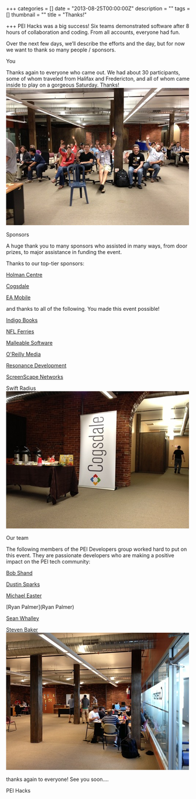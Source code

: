 +++
categories = []
date = "2013-08-25T00:00:00Z"
description = ""
tags = []
thumbnail = ""
title = "Thanks!"

+++
PEI Hacks was a big success! Six teams demonstrated software after 8 hours of collaboration and coding. From all accounts, everyone had fun.

Over the next few days, we’ll describe the efforts and the day, but for now we want to thank so many people / sponsors.

You

Thanks again to everyone who came out. We had about 30 participants, some of whom traveled from Halifax and Fredericton, and all of whom came inside to play on a gorgeous Saturday. Thanks!![](/uploads/2017/04/24/tumblr_inline_ms33szlsLD1qz4rgp.jpg)

Sponsors

A huge thank you to many sponsors who assisted in many ways, from door prizes, to major assistance in funding the event.

Thanks to our top-tier sponsors:

[Holman Centre](http://holmancentre.com/)

[Cogsdale](http://www.cogsdale.com/)

[EA Mobile](http://www2.ea.com/mobile)

and thanks to all of the following. You made this event possible!

[Indigo Books](https://www.chapters.indigo.ca/en-ca/)

[NFL Ferries](https://www.ferries.ca/)

[Malleable Software](https://twitter.com/srbaker)

[O'Reilly Media](http://shop.oreilly.com/?cmp=af-npa--storehome_cj_11257098_4003003)

[Resonance Development](http://resonancedev.ca/)

[ScreenScape Networks](https://www.screenscape.com/)

Swift Radius![](/uploads/2017/04/24/tumblr_inline_ms33tiMmba1qz4rgp.jpg)

Our team

The following members of the PEI Developers group worked hard to put on this event. They are passionate developers who are making a positive impact on the PEI tech community:

[Bob Shand](https://twitter.com/feralbob)

[Dustin Sparks](https://twitter.com/dustin_sparks)

[Michael Easter](https://twitter.com/codetojoy)

[Ryan Palmer](Ryan Palmer)

[Sean Whalley](https://twitter.com/seanwhalley21)

[Steven Baker](https://twitter.com/srbaker)![](/uploads/2017/04/24/tumblr_inline_ms33u4xugU1qz4rgp.jpg)

thanks again to everyone! See you soon….

PEI Hacks





